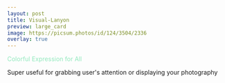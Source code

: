```yaml
---
layout: post
title: Visual-Lanyon
preview: large_card
image: https://picsum.photos/id/124/3504/2336
overlay: true
---
```


<p style="color:#93E9BE">Colorful Expression for All</p>

Super useful for grabbing user's attention or displaying your photography

